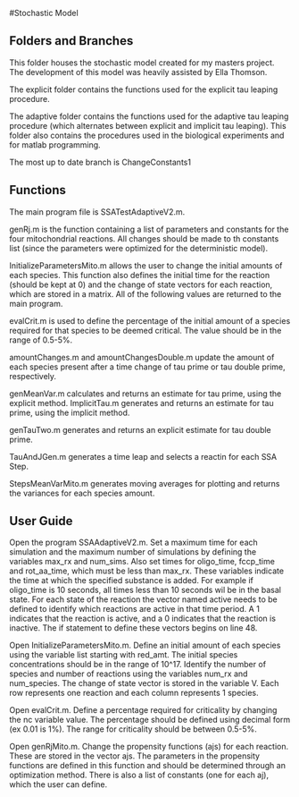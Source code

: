 #Stochastic Model

## Folders and Branches
This folder houses the stochastic model created for my masters project. The development of this model was heavily assisted
by Ella Thomson.

The explicit folder contains the functions used for the explicit tau leaping procedure.

The adaptive folder contains the functions used for the adaptive tau leaping procedure (which alternates between explicit and implicit tau leaping). This folder also contains the procedures used in the biological experiments and for matlab programming. 

The most up to date branch is ChangeConstants1

## Functions
The main program file is SSATestAdaptiveV2.m. 

genRj.m is the function containing a list of parameters and constants for the four mitochondrial reactions. All changes should be made to th constants list (since the parameters were optimized for the deterministic model). 

InitializeParametersMito.m allows the user to change the initial amounts of each species. This function also defines the initial time for the reaction (should be kept at 0) and the change of state vectors for each reaction, which are stored in a matrix. All of the following values are returned to the main program. 

evalCrit.m is used to define the percentage of the initial amount of a species required for that species to be deemed critical. The value should be in the range of 0.5-5%. 

amountChanges.m and amountChangesDouble.m update the amount of each species present after a time change of tau prime or tau double prime, respectively. 

genMeanVar.m calculates and returns an estimate for tau prime, using the explicit method. ImplicitTau.m generates and returns an estimate for tau prime, using the implicit method. 

genTauTwo.m generates and returns an explicit estimate for tau double prime. 

TauAndJGen.m generates a time leap and selects a reactin for each SSA Step.

StepsMeanVarMito.m generates moving averages for plotting and returns the variances for each species amount. 

## User Guide
Open the program SSAAdaptiveV2.m. Set a maximum time for each simulation and the maximum number of simulations by defining the variables max_rx and num_sims. Also set times for oligo_time, fccp_time and rot_aa_time, which must be less than max_rx. These variables indicate the time at which the specified substance is added. For example if oligo_time is 10 seconds, all times less than 10 seconds wil be in the basal state. For each state of the reaction the vector named active needs to be defined to identify which reactions are active in that time period. A 1 indicates that the reaction is active, and a 0 indicates that the reaction is inactive. The if statement to define these vectors begins on line 48. 

Open InitializeParametersMito.m. Define an initial amount of each species using the variable list starting with red_amt. The initial species concentrations should be in the range of 10^17. Identify the number of species and number of reactions using the variables num_rx and num_species. The change of state vector is stored in the variable V. Each row represents one reaction and each column represents 1 species. 

Open evalCrit.m. Define a percentage required for criticality by changing the nc variable value. The percentage should be defined using decimal form (ex 0.01 is 1%). The range for criticality should be between 0.5-5%. 

Open genRjMito.m. Change the propensity functions (ajs) for each reaction. These are stored in the vector ajs. The parameters in the propensity functions are defined in this function and should be determined through an optimization method. There is also a list of constants (one for each aj), which the user can define. 

